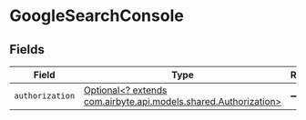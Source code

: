 # GoogleSearchConsole


## Fields

| Field                                                                                                   | Type                                                                                                    | Required                                                                                                | Description                                                                                             |
| ------------------------------------------------------------------------------------------------------- | ------------------------------------------------------------------------------------------------------- | ------------------------------------------------------------------------------------------------------- | ------------------------------------------------------------------------------------------------------- |
| `authorization`                                                                                         | [Optional<? extends com.airbyte.api.models.shared.Authorization>](../../models/shared/Authorization.md) | :heavy_minus_sign:                                                                                      | N/A                                                                                                     |